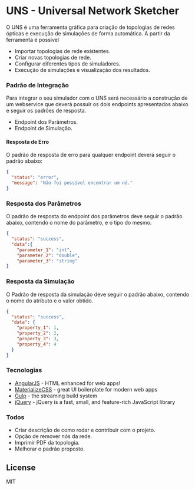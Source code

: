 # UNS - Universal Network Sketcher

O UNS é uma ferramenta gráfica para criação de topologias de redes ópticas e execução de simulações de forma automática.
A partir da ferramenta é possível

  - Importar topologias de rede existentes.
  - Criar novas topologias de rede.
  - Configurar diferentes tipos de simuladores.
  - Execução de simulações e visualização dos resultados.

### Padrão de Integração

Para integrar o seu simulador com o UNS será necessário a construção de um webservice 
que deverá possuir os dois endpoints apresentados abaixo e seguir os padrões de resposta.

- Endpoint dos Parâmetros.
- Endpoint de Simulação.

#### Resposta de Erro

O padrão de resposta de erro para qualquer endpoint deverá seguir o padrão abaixo:

```json
{
  "status": "error",
  "message": "Não foi possível encontrar um nó."
}
```

### Resposta dos Parâmetros

O padrão de resposta do endpoint dos parâmetros deve seguir o padrão abaixo, contendo o nome do parâmetro,
e o tipo do mesmo.

```json
{
  "status": "success",
  "data":{
    "parameter_1": "int",
    "parameter_2": "double",
    "parameter_3": "string"
}
```

### Resposta da Simulação

O Padrão de resposta da simulação deve seguir o padrão abaixo, contendo o nome do atributo e o valor obtido.

```json
{
  "status": "success",
  "data": {
    "property_1": 1,
    "property_2": 2,
    "property_3": 3,
    "property_4": 4
  }
}
```

### Tecnologias

* [AngularJS] - HTML enhanced for web apps!
* [MaterializeCSS] - great UI boilerplate for modern web apps
* [Gulp] - the streaming build system
* [jQuery] - jQuery is a fast, small, and feature-rich JavaScript library

### Todos

 - Criar descrição de como rodar e contribuir com o projeto.
 - Opção de remover nós da rede.
 - Imprimir PDF da topologia.
 - Melhorar o padrão proposto.

License
----

MIT

   [MaterializeCSS]: <http://materializecss.com/>
   [jQuery]: <http://jquery.com>
   [AngularJS]: <http://angularjs.org>
   [Gulp]: <http://gulpjs.com>
